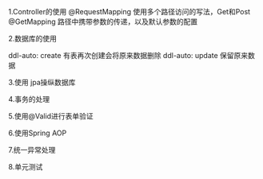 1.Controller的使用
    @RequestMapping  使用多个路径访问的写法，Get和Post
    @GetMapping    路径中携带参数的传递，以及默认参数的配置
    
2.数据库的使用

ddl-auto: create  有表再次创建会将原来数据删除
ddl-auto: update  保留原来数据

3.使用 jpa操纵数据库

4.事务的处理

5.使用@Valid进行表单验证

6.使用Spring AOP

7.统一异常处理

8.单元测试
    